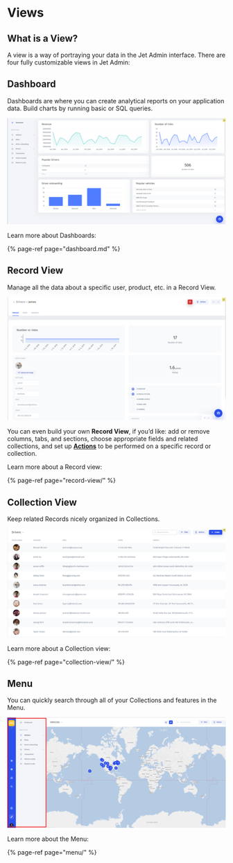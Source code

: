 # Views

## What is a View?

A view is a way of portraying your data in the Jet Admin interface. There are four fully customizable views in Jet Admin:

## **Dashboard**

Dashboards are where you can create analytical reports on your application data. Build charts by running basic or SQL queries.

![](../../.gitbook/assets/image%20%2875%29.png)

Learn more about Dashboards:

{% page-ref page="dashboard.md" %}

## **Record View**

Manage all the data about a specific user, product, etc. in a Record View.

![](../../.gitbook/assets/image%20%2848%29.png)

You can even build your own **Record View**, if you’d like: add or remove columns, tabs, and sections, choose appropriate fields and related collections, and set up [**Actions**](https://docs.jetadmin.io/customization/flexaction) to be performed on a specific record or collection.

Learn more about a Record view:

{% page-ref page="record-view/" %}

## **Collection View**

Keep related Records nicely organized in Collections.

![](../../.gitbook/assets/image%20%28126%29.png)

Learn more about a Collection view:

{% page-ref page="collection-view/" %}

## **Menu**

You can quickly search through all of your Collections and features in the Menu.

![](../../.gitbook/assets/image%20%28168%29.png)

Learn more about the Menu:

{% page-ref page="menu/" %}



